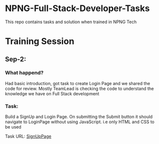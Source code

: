 # NPNG-Full-Stack-Developer-Tasks
This repo contains tasks and solution when trained in NPNG Tech

# Training Session

## Sep-2:

### What happend?
Had basic introduction, got task to create Login Page and we shared the code for review. Mostly TeamLead is checking the code to understand the knowledge we have on Full Stack development

### Task: 
Build a SignUp and Login Page. On submitting the Submit button it should navigate to LoginPage without using JavaScript. i.e only HTML and CSS to be used

Task URL: [SignUpPage](./LoginPage/signup.html)